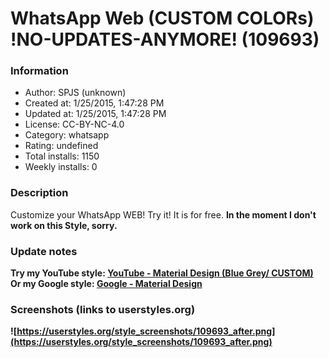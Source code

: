 # WhatsApp Web (CUSTOM COLORs) !NO-UPDATES-ANYMORE! (109693)

### Information
- Author: SPJS (unknown)
- Created at: 1/25/2015, 1:47:28 PM
- Updated at: 1/25/2015, 1:47:28 PM
- License: CC-BY-NC-4.0
- Category: whatsapp
- Rating: undefined
- Total installs: 1150
- Weekly installs: 0


### Description
Customize your WhatsApp WEB! Try it! It is for free.
<b>In the moment I don't work on this Style, sorry.

### Update notes
Try my YouTube style: <a href="https://userstyles.org/styles/104613/youtube-material-design-blue-grey-custom">YouTube - Material Design (Blue Grey/ CUSTOM)</a>
Or my Google style: <a href="goo.gl/iUKRIa">Google - Material Design</a>

### Screenshots (links to userstyles.org)
![https://userstyles.org/style_screenshots/109693_after.png](https://userstyles.org/style_screenshots/109693_after.png)


